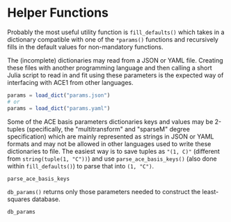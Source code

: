 # Helper Functions

Probably the most useful utility function is `fill_defaults()` which takes in a dictionary compatible with one of the `*params()` functions and recursively fills in the default values for non-mandatory functions. 

The (incomplete) dictionaries may read from a JSON or YAML file. Creating these files with another programming language and then calling a short Julia script to read in and fit using these parameters is the expected way of interfacing with ACE1 from other languages. 

```julia
params = load_dict("params.json")
# or 
params = load_dict("params.yaml")
```


Some of the ACE basis parameters dictionaries keys and values may be 2-tuples (specifically, the "multitransform" and "sparseM" degree specification) which are mainly represented as strings in JSON or YAML formats and may not be allowed in other languages used to write these dictionaries to file. The easiest way is to save tuples as ```"(1, C)"``` (different from ```string(tuple(1, "C"))```) and use `parse_ace_basis_keys()` (also done within `fill_defaults()`) to parse that into ```(1, "C")```. 

```@docs
parse_ace_basis_keys
```

`db_params()` returns only those parameters needed to construct the least-squares database. 

```@docs
db_params
```
